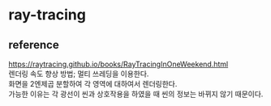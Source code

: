 # ray-tracing

## reference   
https://raytracing.github.io/books/RayTracingInOneWeekend.html   
렌더링 속도 향상 방법; 멀티 쓰레딩을 이용한다.   
화면을 2엔제곱 분할하여 각 영역에 대하여서 렌더링한다.   
가능한 이유는 각 광선이 씬과 상호작용을 하였을 때 씬의 정보는 바뀌지 않기 때문이다.
